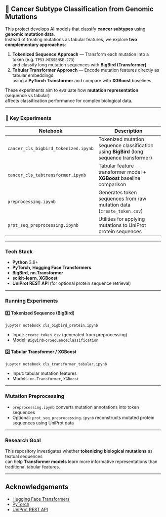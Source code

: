 ## 🧬 Cancer Subtype Classification from Genomic Mutations

This project develops AI models that classify **cancer subtypes** using **genomic mutation data**.  
Instead of treating mutations as tabular features, we explore **two complementary approaches**:

1. **Tokenized Sequence Approach** — Transform each mutation into a token (e.g. `TP53-MISSENSE-273`)  
   and classify long mutation sequences with **BigBird (Transformer)**.
2. **Tabular Transformer Approach** — Encode mutation features directly as tabular embeddings  
   using a **PyTorch Transformer** and compare with **XGBoost** baselines.

These experiments aim to evaluate how **mutation representation** (sequence vs tabular)  
affects classification performance for complex biological data.

---

### 🚀 Key Experiments
| Notebook | Description |
|----------|--------------|
| `cancer_cls_bigbird_tokenized.ipynb` | Tokenized mutation sequence classification using **BigBird** (long sequence transformer) |
| `cancer_cls_tabtransformer.ipynb` | Tabular feature transformer model + **XGBoost** baseline comparison |
| `preprocessing.ipynb` | Generates token sequences from raw mutation data (`create_token.csv`) |
| `prot_seq_preprocessing.ipynb` | Utilities for applying mutations to UniProt protein sequences |

---

### Tech Stack
- **Python** 3.9+
- **PyTorch**, **Hugging Face Transformers**
- **BigBird**, **nn.Transformer**
- **scikit-learn**, **XGBoost**
- **UniProt REST API** (for optional protein sequence retrieval)

---

### Running Experiments

#### 1️⃣ Tokenized Sequence (BigBird)
```bash
jupyter notebook cls_bigbird_protein.ipynb
```
- Input: `create_token.csv` (generated from preprocessing)
- Model: `BigBirdForSequenceClassification`

#### 2️⃣ Tabular Transformer / XGBoost
```bash
jupyter notebook cls_transformer_tabular.ipynb
```
- Input: tabular mutation features
- Models: `nn.Transformer`, `XGBoost`

---

### Mutation Preprocessing
- `preprocessing.ipynb` converts mutation annotations into token sequences
- Optional: `prot_seq_preprocessing.ipynb` reconstructs mutated protein sequences using UniProt data

---

### Research Goal
This repository investigates whether **tokenizing biological mutations** as textual sequences  
can help **Transformer models** learn more informative representations than traditional tabular features.

---

## Acknowledgements
- [Hugging Face Transformers](https://huggingface.co/transformers)
- [PyTorch](https://pytorch.org/)
- [UniProt REST API](https://rest.uniprot.org/)

